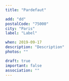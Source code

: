 ```yaml
---
title: "Pardefaut"

add: "dd"
postalCode: "75000"
city: "Paris"
label: "Label"

when: 2019-09-17
description: "Description"
photos: ""

draft: true
important: false
association: ""
---
```

